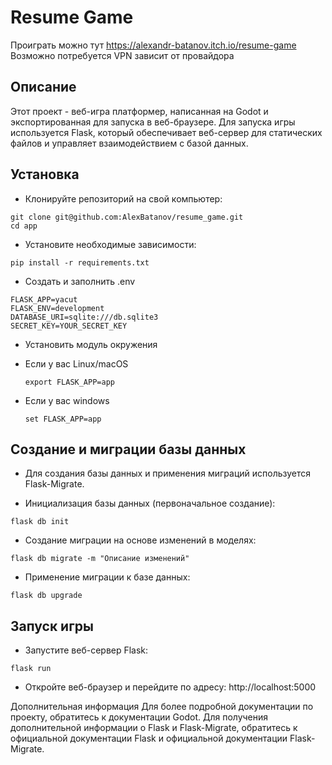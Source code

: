# Resume Game
Проиграть можно тут https://alexandr-batanov.itch.io/resume-game
Возможно потребуется VPN зависит от провайдора
## Описание
Этот проект - веб-игра платформер, написанная на Godot и экспортированная для запуска в веб-браузере. Для запуска игры используется Flask, который обеспечивает веб-сервер для статических файлов и управляет взаимодействием с базой данных.

## Установка
 - Клонируйте репозиторий на свой компьютер:

```
git clone git@github.com:AlexBatanov/resume_game.git
cd app
```
 - Установите необходимые зависимости:

```
pip install -r requirements.txt
```
 - Создать и заполнить .env

```
FLASK_APP=yacut
FLASK_ENV=development
DATABASE_URI=sqlite:///db.sqlite3
SECRET_KEY=YOUR_SECRET_KEY
```

 - Установить модуль окружения

* Если у вас Linux/macOS

    ```
    export FLASK_APP=app
    ```

* Если у вас windows

    ```
    set FLASK_APP=app
    ```

## Создание и миграции базы данных
 - Для создания базы данных и применения миграций используется Flask-Migrate.

 - Инициализация базы данных (первоначальное создание):

```
flask db init
```
  - Создание миграции на основе изменений в моделях:

```
flask db migrate -m "Описание изменений"
```

  - Применение миграции к базе данных:

```
flask db upgrade
```

## Запуск игры
 - Запустите веб-сервер Flask:

```
flask run
```
 - Откройте веб-браузер и перейдите по адресу: http://localhost:5000


Дополнительная информация
Для более подробной документации по проекту, обратитесь к документации Godot.
Для получения дополнительной информации о Flask и Flask-Migrate, обратитесь к официальной документации Flask и официальной документации Flask-Migrate.
